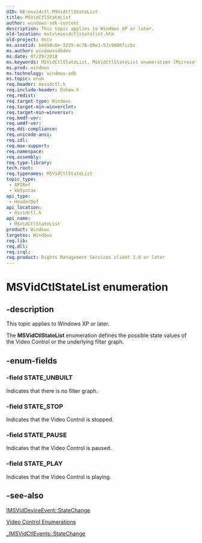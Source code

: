 ```yaml
---
UID: NE:msvidctl.MSVidCtlStateList
title: MSVidCtlStateList
author: windows-sdk-content
description: This topic applies to Windows XP or later.
old-location: mstv\msvidctlstatelist.htm
old-project: mstv
ms.assetid: b4da9c6e-3235-4c78-b9e1-57c9d06fccbc
ms.author: windowssdkdev
ms.date: 07/29/2018
ms.keywords: MSVidCtlStateList, MSVidCtlStateList enumeration [Microsoft TV Technologies], MSVidCtlStateListEnumeration, STATE_PAUSE, STATE_PLAY, STATE_STOP, STATE_UNBUILT, enumeration [Microsoft TV Technologies], mstv.msvidctlstatelist, msvidctl/MSVidCtlStateList, msvidctl/STATE_PAUSE, msvidctl/STATE_PLAY, msvidctl/STATE_STOP, msvidctl/STATE_UNBUILT
ms.prod: windows
ms.technology: windows-sdk
ms.topic: enum
req.header: msvidctl.h
req.include-header: Dshow.h
req.redist: 
req.target-type: Windows
req.target-min-winverclnt: 
req.target-min-winversvr: 
req.kmdf-ver: 
req.umdf-ver: 
req.ddi-compliance: 
req.unicode-ansi: 
req.idl: 
req.max-support: 
req.namespace: 
req.assembly: 
req.type-library: 
tech.root: 
req.typenames: MSVidCtlStateList
topic_type:
 - APIRef
 - kbSyntax
api_type:
 - HeaderDef
api_location:
 - msvidctl.h
api_name:
 - MSVidCtlStateList
product: Windows
targetos: Windows
req.lib: 
req.dll: 
req.irql: 
req.product: Rights Management Services client 1.0 or later
---
```


# MSVidCtlStateList enumeration


## -description



This topic applies to Windows XP or later.
        



The <b>MSVidCtlStateList</b> enumeration defines the possible state values of the Video Control or the underlying filter graph.


## -enum-fields




### -field STATE_UNBUILT

Indicates that there is no filter graph.


### -field STATE_STOP

Indicates that the Video Control is stopped.


### -field STATE_PAUSE

Indicates that the Video Control is paused.


### -field STATE_PLAY

Indicates that the Video Control is playing.


## -see-also




<a href="https://msdn.microsoft.com/0f7a5e37-5a0d-415e-aca0-df5f9448b017">IMSVidDeviceEvent::StateChange</a>



<a href="https://msdn.microsoft.com/3c21f2c6-8eff-4fe5-a383-057f3394d9ee">Video Control Enumerations</a>



<a href="https://msdn.microsoft.com/16dca4ab-be3d-493a-892b-8d90a0baf109">_IMSVidCtlEvents::StateChange</a>
 

 

